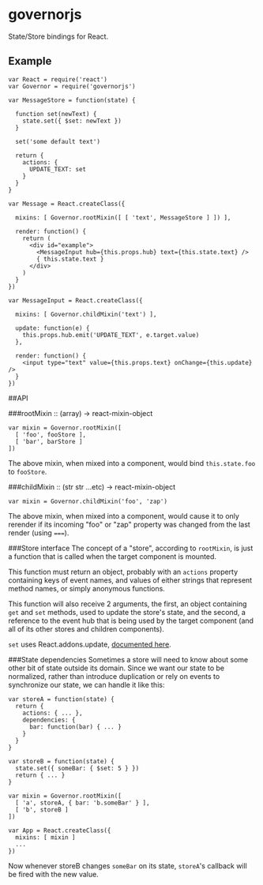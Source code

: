 # governorjs
State/Store bindings for React.

## Example
```
var React = require('react')
var Governor = require('governorjs')

var MessageStore = function(state) {

  function set(newText) { 
    state.set({ $set: newText }) 
  }

  set('some default text')

  return {
    actions: {
      UPDATE_TEXT: set
    }
  }
}

var Message = React.createClass({

  mixins: [ Governor.rootMixin([ [ 'text', MessageStore ] ]) ],

  render: function() {
    return (
      <div id="example">
        <MessageInput hub={this.props.hub} text={this.state.text} />
        { this.state.text }
      </div>
    )
  }
})

var MessageInput = React.createClass({

  mixins: [ Governor.childMixin('text') ],

  update: function(e) {
    this.props.hub.emit('UPDATE_TEXT', e.target.value)
  },

  render: function() {
    <input type="text" value={this.props.text} onChange={this.update} />
  }
})
```

##API

###rootMixin :: (array) -> react-mixin-object
```
var mixin = Governor.rootMixin([
  [ 'foo', fooStore ],
  [ 'bar', barStore ]
])
```

The above mixin, when mixed into a component, would bind ```this.state.foo``` to ```fooStore```.

###childMixin :: (str str ...etc) -> react-mixin-object
```
var mixin = Governor.childMixin('foo', 'zap')
```
The above mixin, when mixed into a component, would cause it to only rerender if its incoming "foo" or "zap" property was changed from the last render (using ```===```).

###Store interface
The concept of a "store", according to ```rootMixin```, is just a function that is called when the target component is mounted.

This function must return an object, probably with an ```actions``` property containing keys of event names, and values of either strings that represent method names, or simply anonymous functions.

This function will also receive 2 arguments, the first, an object containing ```get``` and ```set``` methods, used to update the store's state, and the second, a reference to the event hub that is being used by the target component (and all of its other stores and children components).

```set``` uses React.addons.update, [documented here](http://facebook.github.io/react/docs/update.html).

###State dependencies
Sometimes a store will need to know about some other bit of state outside its domain. Since we want our state to be normalized, rather than introduce duplication or rely on events to synchronize
our state, we can handle it like this:

```
var storeA = function(state) {
  return {
    actions: { ... },
    dependencies: {
      bar: function(bar) { ... }
    }
  }
}

var storeB = function(state) {
  state.set({ someBar: { $set: 5 } })
  return { ... }
}

var mixin = Governor.rootMixin([
  [ 'a', storeA, { bar: 'b.someBar' } ],
  [ 'b', storeB ]
])

var App = React.createClass({
  mixins: [ mixin ]
  ...
})
```

Now whenever storeB changes ```someBar``` on its state, ```storeA```'s callback will be fired with the new value.
